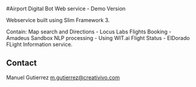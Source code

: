 #Airport Digital Bot Web service  - Demo Version 

Webservice built using Slim Framework 3. 

Contain: 
Map search  and Directions  - Locus Labs 
Flights Booking  - Amadeus Sandbox
NLP processing - Using WIT.ai 
Flight Status - ElDorado FLight Information service. 

## Contact
 Manuel Gutierrez
 m.gutierrez@creativivo.com
